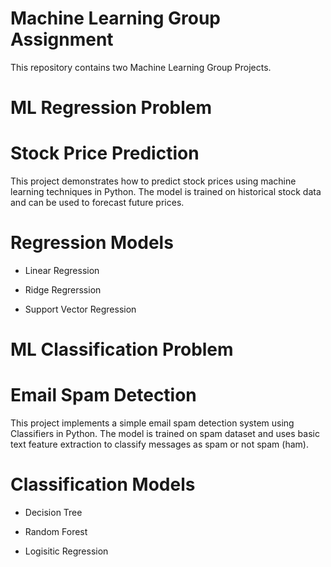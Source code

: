 # Machine Learning Group Assignment

This repository contains two Machine Learning Group Projects.

# ML Regression Problem

# Stock Price Prediction 

This project demonstrates how to predict stock prices using machine learning techniques in Python. The model is trained on historical stock data and can be used to forecast future prices.

# Regression Models

- Linear Regression 

- Ridge Regrerssion

- Support Vector Regression

# ML Classification Problem

# Email Spam Detection 

This project implements a simple email spam detection system using Classifiers in Python. The model is trained on spam dataset and uses basic text feature extraction to classify messages as spam or not spam (ham).

# Classification Models

- Decision Tree

- Random Forest

- Logisitic Regression

